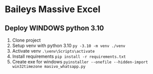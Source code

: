 # Baileys Massive Excel

## Deploy WINDOWS python 3.10

1. Clone project
2. Setup venv with python 3.10 `py -3.10 -m venv ./venv`
3. Activate venv `.\venv\Scripts\activate`
4. Install requirements `pip install -r requirements.txt`
5. Create exe for windows `pyinstaller --onefile --hidden-import win32timezone masivo_whatsapp.py`